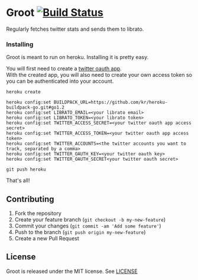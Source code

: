 # Groot [![Build Status](https://travis-ci.org/dmathieu/groot.svg)](https://travis-ci.org/dmathieu/groot)

Regularly fetches twitter stats and sends them to librato.

### Installing

Groot is meant to run on heroku. Installing it is pretty easy.

You will first need to create a [twitter oauth app](https://apps.twitter.com/app/new).  
With the created app, you will also need to create your own access token so you can be authenticated into your account.

```
heroku create

heroku config:set BUILDPACK_URL=https://github.com/kr/heroku-buildpack-go.git#go1.2
heroku config:set LIBRATO_EMAIL=<your librato email>
heroku config:set LIBRATO_TOKEN=<your librato token>
heroku config:set TWITTER_ACCESS_SECRET=<your twitter oauth app access secret>
heroku config:set TWITTER_ACCESS_TOKEN=<your twitter oauth app access token>
heroku config:set TWITTER_ACCOUNTS=<the twitter accounts you want to track, separated by a comma>
heroku config:set TWITTER_OAUTH_KEY=<your twitter oauth key>
heroku config:set TWITTER_OAUTH_SECRET<your twitter oauth secret>

git push heroku
```

That's all!

## Contributing

1. Fork the repository
2. Create your feature branch (`git checkout -b my-new-feature`)
3. Commit your changes (`git commit -am 'Add some feature'`)
4. Push to the branch (`git push origin my-new-feature`)
5. Create a new Pull Request

## License

Groot is released under the MIT license. See [LICENSE](LICENSE)
